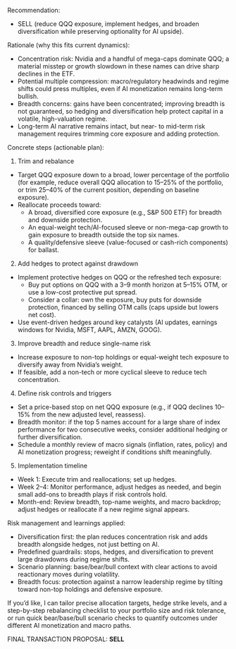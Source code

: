 Recommendation:
- SELL (reduce QQQ exposure, implement hedges, and broaden diversification while preserving optionality for AI upside).

Rationale (why this fits current dynamics):
- Concentration risk: Nvidia and a handful of mega-caps dominate QQQ; a material misstep or growth slowdown in these names can drive sharp declines in the ETF.
- Potential multiple compression: macro/regulatory headwinds and regime shifts could press multiples, even if AI monetization remains long-term bullish.
- Breadth concerns: gains have been concentrated; improving breadth is not guaranteed, so hedging and diversification help protect capital in a volatile, high-valuation regime.
- Long-term AI narrative remains intact, but near- to mid-term risk management requires trimming core exposure and adding protection.

Concrete steps (actionable plan):
1) Trim and rebalance
- Target QQQ exposure down to a broad, lower percentage of the portfolio (for example, reduce overall QQQ allocation to 15–25% of the portfolio, or trim 25–40% of the current position, depending on baseline exposure).
- Reallocate proceeds toward:
  - A broad, diversified core exposure (e.g., S&P 500 ETF) for breadth and downside protection.
  - An equal-weight tech/AI-focused sleeve or non-mega-cap growth to gain exposure to breadth outside the top six names.
  - A quality/defensive sleeve (value-focused or cash-rich components) for ballast.

2) Add hedges to protect against drawdown
- Implement protective hedges on QQQ or the refreshed tech exposure:
  - Buy put options on QQQ with a 3–9 month horizon at 5–15% OTM, or use a low-cost protective put spread.
  - Consider a collar: own the exposure, buy puts for downside protection, financed by selling OTM calls (caps upside but lowers net cost).
- Use event-driven hedges around key catalysts (AI updates, earnings windows for Nvidia, MSFT, AAPL, AMZN, GOOG).

3) Improve breadth and reduce single-name risk
- Increase exposure to non-top holdings or equal-weight tech exposure to diversify away from Nvidia’s weight.
- If feasible, add a non-tech or more cyclical sleeve to reduce tech concentration.

4) Define risk controls and triggers
- Set a price-based stop on net QQQ exposure (e.g., if QQQ declines 10–15% from the new adjusted level, reassess).
- Breadth monitor: if the top 5 names account for a large share of index performance for two consecutive weeks, consider additional hedging or further diversification.
- Schedule a monthly review of macro signals (inflation, rates, policy) and AI monetization progress; reweight if conditions shift meaningfully.

5) Implementation timeline
- Week 1: Execute trim and reallocations; set up hedges.
- Week 2–4: Monitor performance, adjust hedges as needed, and begin small add-ons to breadth plays if risk controls hold.
- Month-end: Review breadth, top-name weights, and macro backdrop; adjust hedges or reallocate if a new regime signal appears.

Risk management and learnings applied:
- Diversification first: the plan reduces concentration risk and adds breadth alongside hedges, not just betting on AI.
- Predefined guardrails: stops, hedges, and diversification to prevent large drawdowns during regime shifts.
- Scenario planning: base/bear/bull context with clear actions to avoid reactionary moves during volatility.
- Breadth focus: protection against a narrow leadership regime by tilting toward non-top holdings and defensive exposure.

If you’d like, I can tailor precise allocation targets, hedge strike levels, and a step-by-step rebalancing checklist to your portfolio size and risk tolerance, or run quick bear/base/bull scenario checks to quantify outcomes under different AI monetization and macro paths.

FINAL TRANSACTION PROPOSAL: **SELL**